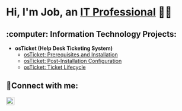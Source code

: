 <h1>Hi, I'm Job, an <a href="https://www.linkedin.com/in/job-morales/">IT Professional</a> 👨‍💻</h1>

<h2>:computer: Information Technology Projects:</h2>

- <b>osTicket (Help Desk Ticketing System)</b>
  - [osTicket: Prerequisites and Installation](https://github.com/Jobdm/osticket-prereq)
  - [osTicket: Post-Installation Configuration](https://github.com/Jobdm/osticket-postinstall)
  - [osTicket: Ticket Lifecycle](https://github.com/Jobdm/osticket-lifecycle)

<h2>🤳Connect with me:</h2>


[<img align="left" alt="google | LinkedIn" width="22px" src="https://cdn.jsdelivr.net/npm/simple-icons@v3/icons/linkedin.svg" />][linkedin]



[linkedin]: https://www.linkedin.com/in/job-morales/
